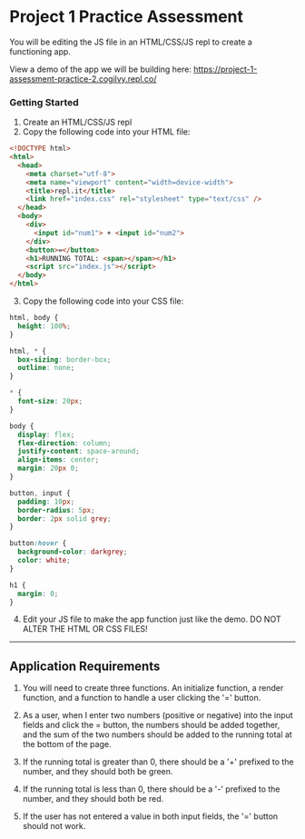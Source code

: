 
# Project 1 Practice Assessment

You will be editing the JS file in an HTML/CSS/JS repl to create a functioning app.

View a demo of the app we will be building here: https://project-1-assessment-practice-2.cogilvy.repl.co/

### Getting Started

1. Create an HTML/CSS/JS repl
2. Copy the following code into your HTML file:

```html
<!DOCTYPE html>
<html>
  <head>
    <meta charset="utf-8">
    <meta name="viewport" content="width=device-width">
    <title>repl.it</title>
    <link href="index.css" rel="stylesheet" type="text/css" />
  </head>
  <body>
    <div>
      <input id="num1"> + <input id="num2">
    </div>
    <button>=</button>
    <h1>RUNNING TOTAL: <span></span></h1>
    <script src="index.js"></script>
  </body>
</html>
```

3. Copy the following code into your CSS file:

```css
html, body {
  height: 100%;
}

html, * {
  box-sizing: border-box;
  outline: none;
}

* {
  font-size: 20px;
}

body {
  display: flex;
  flex-direction: column;
  justify-content: space-around;
  align-items: center;
  margin: 20px 0;
}

button, input {
  padding: 10px;
  border-radius: 5px;
  border: 2px solid grey;
}

button:hover {
  background-color: darkgrey;
  color: white;
}

h1 {
  margin: 0;
}
```

4. Edit your JS file to make the app function just like the demo. DO NOT ALTER THE HTML OR CSS FILES!

---

## Application Requirements

1. You will need to create three functions. An initialize function, a render function, and a function to handle a user clicking the '=' button.

2. As a user, when I enter two numbers (positive or negative) into the input fields and click the = button, the numbers should be added together, and the sum of the two numbers should be added to the running total at the bottom of the page.

3. If the running total is greater than 0, there should be a '+' prefixed to the number, and they should both be green.

4. If the running total is less than 0, there should be a '-' prefixed to the number, and they should both be red.

5. If the user has not entered a value in both input fields, the '=' button should not work.



